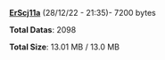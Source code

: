 [**ErScj11a**](/data/ErScj11a.txt) (28/12/22 - 21:35)- 7200 bytes

**Total Datas**: 2098

**Total Size**: 13.01 MB / 13.0 MB